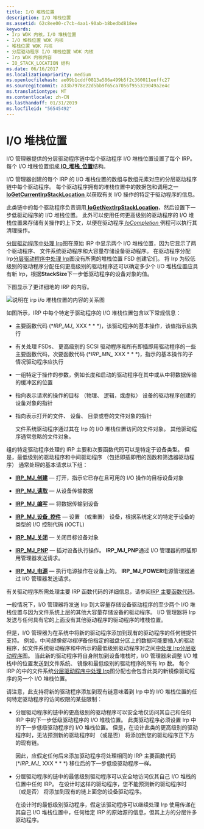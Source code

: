 ```yaml
---
title: I/O 堆栈位置
description: I/O 堆栈位置
ms.assetid: 62c8ee00-c7cb-4aa1-90ab-b8bedbd818ee
keywords:
- Irp WDK 内核，I/O 堆栈位置
- I/O 堆栈位置 WDK 内核
- 堆栈位置 WDK 内核
- 分层驱动程序 I/O 堆栈位置 WDK 内核
- Irp WDK 内核内容
- IO_STACK_LOCATION 结构
ms.date: 06/16/2017
ms.localizationpriority: medium
ms.openlocfilehash: ae09b1cddf0813a586a499b5f2c360011eeffc27
ms.sourcegitcommit: a33b7978e22d5bb9f65ca7056f955319049a2e4c
ms.translationtype: MT
ms.contentlocale: zh-CN
ms.lasthandoff: 01/31/2019
ms.locfileid: "56545492"
---
```

# <a name="io-stack-locations"></a>I/O 堆栈位置





I/O 管理器提供的分层驱动程序链中每个驱动程序 I/O 堆栈位置设置了每个 IRP。 每个 I/O 堆栈位置组成[ **IO\_堆栈\_位置**](https://msdn.microsoft.com/library/windows/hardware/ff550659)结构。

I/O 管理器创建的每个 IRP 的 I/O 堆栈位置的数组与数组元素对应的分层驱动程序链中每个驱动程序。 每个驱动程序拥有的堆栈位置中的数据包和调用之一[ **IoGetCurrentIrpStackLocation** ](https://msdn.microsoft.com/library/windows/hardware/ff549174)以获取有关 I/O 操作的特定于驱动程序的信息。

此类链中的每个驱动程序负责调用[ **IoGetNextIrpStackLocation**](https://msdn.microsoft.com/library/windows/hardware/ff549266)，然后设置下一步低驱动程序的 I/O 堆栈位置。 此外可以使用任何更高级别的驱动程序的 I/O 堆栈位置来存储有关操作的上下文，以便在驱动程序[ *IoCompletion* ](https://msdn.microsoft.com/library/windows/hardware/ff548354)例程可以执行其清理操作。

[分层驱动程序中处理 Irp](example-i-o-request---the-details.md#ddk-example-i-o-request---the-details-kg)图在原始 IRP 中显示两个 I/O 堆栈位置，因为它显示了两个驱动程序、 文件系统驱动程序和大容量存储设备驱动程序。 在驱动程序分配 Irp[分层驱动程序中处理 Irp](example-i-o-request---the-details.md#ddk-example-i-o-request---the-details-kg)图没有所需的堆栈位置 FSD 创建它们。 将 Irp 为较低级别的驱动程序分配任何更高级别的驱动程序还可以确定多少个 I/O 堆栈位置应具有新 Irp，根据**StackSize**下一步低驱动程序的设备对象的值。

下图显示了更详细地的 IRP 的内容。

![说明在 irp i/o 堆栈位置的内容的关系图](images/2irpios.png)

如图所示，IRP 中每个特定于驱动程序的 I/O 堆栈位置包含以下常规信息：

- 主要函数代码 (**IRP\_MJ\_* XXX * * *)，该驱动程序的基本操作，该值指示应执行

- 有关处理 FSDs、 更高级别的 SCSI 驱动程序和所有即插即用驱动程序的一些主要函数代码，次要函数代码 (**IRP\_MN\_* XXX * * *)，指示的基本操作的子情况驱动程序应执行

- 一组特定于操作的参数，例如长度和启动的驱动程序在其中或从中将数据传输的缓冲区的位置

- 指向表示请求的操作的目标 （物理、 逻辑，或虚拟） 设备的驱动程序创建的设备对象的指针

- 指向表示打开的文件、 设备、 目录或卷的文件对象的指针

  文件系统驱动程序通过其在 Irp 的 I/O 堆栈位置访问的文件对象。 其他驱动程序通常忽略的文件对象。

组的特定驱动程序处理的 IRP 主要和次要函数代码可以是特定于设备类型。 但是，最低级别的驱动程序和中间驱动程序 （包括即插即用的函数和筛选器驱动程序） 通常处理的基本请求以下组：

-   [**IRP\_MJ\_创建**](https://msdn.microsoft.com/library/windows/hardware/ff550729) — 打开，指示它已存在且可用的 I/O 操作的目标设备对象

-   [**IRP\_MJ\_读取**](https://msdn.microsoft.com/library/windows/hardware/ff550794) — 从设备传输数据

-   [**IRP\_MJ\_编写**](https://msdn.microsoft.com/library/windows/hardware/ff550819) — 将数据传输到设备

-   [**IRP\_MJ\_设备\_控件**](https://msdn.microsoft.com/library/windows/hardware/ff550744) — 设置 （或重置） 设备，根据系统定义的特定于设备的类型的 I/O 控制代码 (IOCTL)

-   [**IRP\_MJ\_关闭**](https://msdn.microsoft.com/library/windows/hardware/ff550720) — 关闭目标设备对象

-   [**IRP\_MJ\_PNP**](https://msdn.microsoft.com/library/windows/hardware/ff550772) — 插对设备执行操作。 **IRP\_MJ\_PNP**通过 I/O 管理器的即插即用管理器发送请求。

-   [**IRP\_MJ\_电源**](https://msdn.microsoft.com/library/windows/hardware/ff550784) — 执行电源操作在设备上的。 **IRP\_MJ\_POWER**电源管理器通过 I/O 管理器发送请求。

有关驱动程序所需处理主要 IRP 函数代码的详细信息，请参阅[IRP 主要函数代码](https://msdn.microsoft.com/library/windows/hardware/ff550710)。

一般情况下，I/O 管理器将发送 Irp 到大容量存储设备驱动程序的至少两个 I/O 堆栈位置与因为文件系统上层的其他大容量存储设备的驱动程序。 I/O 管理器将 Irp 发送与任何具有它的上面没有其他驱动程序的驱动程序的堆栈位置。

但是，I/O 管理器为在系统中将新的驱动程序添加到现有的驱动程序的任何链提供支持。 例如，中间*镜像驱动程序*备份指定的磁盘分区上的数据可能要插入的驱动程序，如文件系统驱动程序和中所示的最低级别驱动程序对之间[中处理 Irp分层驱动程序](example-i-o-request---the-details.md#ddk-example-i-o-request---the-details-kg)图。 当此新的驱动程序将自身附加到设备堆栈时，I/O 管理器来调整 I/O 堆栈中的位置发送到文件系统、 镜像和最低级别的驱动程序的所有 Irp 数。 每个 IRP 的中的文件系统[分层驱动程序中处理 Irp](example-i-o-request---the-details.md#ddk-example-i-o-request---the-details-kg)图分配也会包含此类的新镜像驱动程序的另一个 I/O 堆栈位置。

请注意，此支持将新的驱动程序添加到现有链意味着到 Irp 中的 I/O 堆栈位置的任何特定驱动程序的访问权限的某些限制：

- 分层驱动程序的链中的更高级别的驱动程序可以安全地仅访问其自己和任何 IRP 中的下一步低级驱动程序的 I/O 堆栈位置。 此类驱动程序必须设置 Irp 中的下一步低级驱动程序的 I/O 堆栈位置。 但是，在设计此类的更高级别的驱动程序时，无法预测新的驱动程序时 （或是否） 将添加到您的驱动程序正下方的现有链。

  因此，应假定任何后来添加驱动程序将处理相同的 IRP 主要函数代码 (**IRP\_MJ\_* XXX * * *) 移位后的下一步低级驱动程序一样。

- 分层驱动程序的链中的最低级别驱动程序可以安全地访问仅其自己 I/O 堆栈的位置中任何 IRP。 在设计时这样的驱动程序，您不能预测新的驱动程序时 （或是否） 将添加到现有的链上面您的设备驱动程序。

  在设计时的最低级别驱动程序，假定该驱动程序可以继续处理 Irp 使用传递在其自己 I/O 堆栈位置中，任何给定 IRP 的原始源的信息，但其上方的分层许多驱动程序。

 

 




